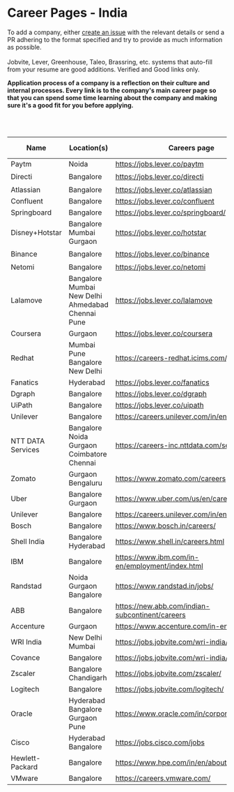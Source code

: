 # Career Pages - India

To add a company, either [create an issue](https://github.com/rahbal/ApplicationCareerPagesIndia/issues) with the relevant details or send a PR adhering to the format specified and try to provide as much information as possible.
<br>
<br>
Jobvite, Lever, Greenhouse, Taleo, Brassring, etc. systems that auto-fill from your resume are good additions. Verified and Good links only.
<br>

**Application process of a company is a reflection on their culture and internal processes. Every link is to the company's main career page so that you can spend some time learning about the company and making sure it's a good fit for you before applying.**

<br>
<br>


| Name  | Location(s)  |  Careers page |  Relocation bonus? |
|-------|--------------|-----------------|---------------|
| Paytm | Noida | https://jobs.lever.co/paytm | NA |     
| Directi |  Bangalore | https://jobs.lever.co/directi | ✔️ |
| Atlassian |  Bangalore | https://jobs.lever.co/atlassian | NA |
| Confluent |  Bangalore | https://jobs.lever.co/confluent | NA |
| Springboard |  Bangalore | https://jobs.lever.co/springboard/ | NA |
| Disney+Hotstar |  Bangalore <br> Mumbai <br> Gurgaon | https://jobs.lever.co/hotstar | NA |
| Binance |  Bangalore | https://jobs.lever.co/binance | ✔️ |
| Netomi |  Bangalore | https://jobs.lever.co/netomi | NA |
| Lalamove |  Bangalore <br> Mumbai <br> New Delhi <br> Ahmedabad <br> Chennai <br> Pune | https://jobs.lever.co/lalamove | NA |
| Coursera |  Gurgaon | https://jobs.lever.co/coursera | NA |
| Redhat |  Mumbai <br> Pune <br> Bangalore <br> New Delhi | https://careers-redhat.icims.com/jobs/search | ✔️ |
| Fanatics |  Hyderabad | https://jobs.lever.co/fanatics | NA |
| Dgraph | Bangalore | https://jobs.lever.co/dgraph | NA |
| UiPath |  Bangalore | https://jobs.lever.co/uipath | NA |
| Unilever |  Bangalore | https://careers.unilever.com/in/en | NA |
| NTT DATA Services |  Bangalore <br> Noida <br> Gurgaon <br> Coimbatore <br> Chennai | https://careers-inc.nttdata.com/search/ | NA |
| Zomato | Gurgaon <br> Bengaluru | https://www.zomato.com/careers | NA |
| Uber | Bangalore <br> Gurgaon | https://www.uber.com/us/en/careers/ | NA |
| Unilever | Bangalore | https://careers.unilever.com/in/en | NA |
| Bosch | Bangalore | https://www.bosch.in/careers/ | NA |
| Shell India | Bangalore <br> Hyderabad | https://www.shell.in/careers.html | NA |
| IBM | Bangalore | https://www.ibm.com/in-en/employment/index.html | NA |
| Randstad | Noida <br> Gurgaon <br> Bangalore | https://www.randstad.in/jobs/ | NA |
| ABB | Bangalore | https://new.abb.com/indian-subcontinent/careers | NA |
| Accenture | Gurgaon | https://www.accenture.com/in-en/careers | NA |
| WRI India | New Delhi <br> Mumbai | https://jobs.jobvite.com/wri-india/jobs | NA |
| Covance | Bangalore | https://jobs.jobvite.com/wri-india/jobs | NA |
| Zscaler | Bangalore <br> Chandigarh | https://jobs.jobvite.com/zscaler/ | NA |
| Logitech | Bangalore | https://jobs.jobvite.com/logitech/ | NA |
| Oracle | Hyderabad <br> Bangalore <br> Gurgaon <br> Pune | https://www.oracle.com/in/corporate/careers/ | NA |
| Cisco | Hyderabad <br> Bangalore | https://jobs.cisco.com/jobs | NA |
| Hewlett-Packard | Bangalore | https://www.hpe.com/in/en/about/jobs.html | NA |
| VMware | Bangalore | https://careers.vmware.com/ | NA |






